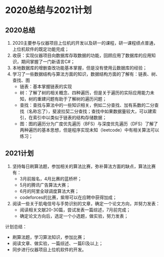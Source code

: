 # 2020总结与2021计划

## 2020总结

1. 2020主要参与仪器项目上位机的开发以及研一的课程，研一课程绩点普通，上位机软件的既定功能完成；
2. 收获：实现仪器项目向数据库存取数据的功能，回顾应用了数据库的应用知识，期间掌握了一门新语言C#；
3. 本地数据库的增删查改功能基本掌握，但是没有使用云数据库的经验；
4. 学习了一些数据结构与算法方面的知识，数据结构方面的了解有：链表、树、查找、图
   - 链表：基本掌握链表的实现
   - 树：了解了树的相关概念、四种遍历，但是关于遍历的实际应用能力未知，树的重建问题有助于了解树的遍历问题；
   - 查找：查找与算法中的一些知识相关，例如二分查找、加有系数的二分查找（名称忘了），斐波拉契二分查找；查找中如果数据量较大，可以建索引，在索引中以类似于链表的结构存储数据；
   - 图：图的遍历分为广度优先遍历（BFS）与深度优先遍历（DFS）了解了两种遍历的基本思想，但是程序实现未知（leetcode）中有相关算法可以练习；

## 2021计划

1. 坚持每日刷算法题，参加相关的算法比赛，弥补算法方面的缺点，算法比赛有：
   - 3月前报名，4月比赛的蓝桥杯；
   - 5月的腾讯广告算法大赛；
   - 6月的阿里全球调度算法大赛；
   - codeforces的比赛，紫带可以在应聘中获得加成；
2. 阅读一些关于肌电信号与手势识别的文章，确定一个论文方向，并努力发表：
   - 阅读相关文献20-30篇，尝试发表一篇综述，7月前完成；
   - 确定论文方向后，选定一个小选题，做实验，努力发表；

计划总结：

- 刷算法题，学习算法知识，参加比赛；
- 阅读文章、做实验，一篇综述、一篇EI及以上；
- 同步进行仪器项目上位机软件的开发。